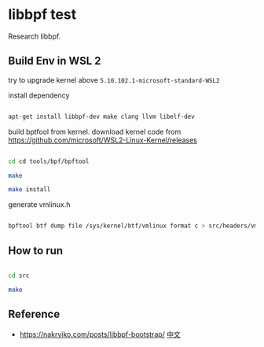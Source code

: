 # libbpf test
Research libbpf.

## Build Env in WSL 2

try to upgrade kernel above `5.10.102.1-microsoft-standard-WSL2`


install dependency

```bash

apt-get install libbpf-dev make clang llvm libelf-dev

```

build bptfool from kernel. download kernel code from https://github.com/microsoft/WSL2-Linux-Kernel/releases

```bash

cd cd tools/bpf/bpftool

make

make install

```

generate vmlinux.h

```bash

bpftool btf dump file /sys/kernel/btf/vmlinux format c > src/headers/vmlinux.h

```


## How to run

```bash

cd src

make

```

## Reference

- https://nakryiko.com/posts/libbpf-bootstrap/ [中文](https://zhuanlan.zhihu.com/p/486585330)
